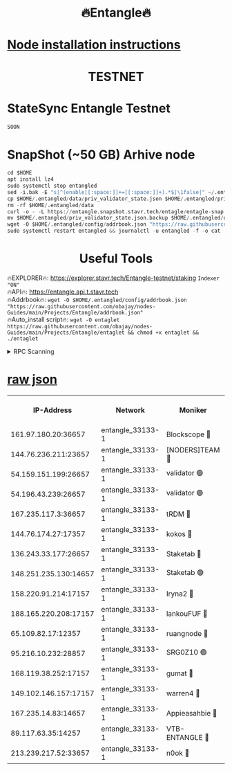 <h1 align="center"> 🔥Entangle🔥</h1>

[Node installation instructions](https://github.com/obajay/nodes-Guides/tree/main/Projects/Entangle)
=

<h1 align="center"> TESTNET</h1>

# StateSync Entangle Testnet
```python
SOON
```
# SnapShot (~50 GB) Arhive node
```python
cd $HOME
apt install lz4
sudo systemctl stop entangled
sed -i.bak -E "s|^(enable[[:space:]]+=[[:space:]]+).*$|\1false|" ~/.entangled/config/config.toml
cp $HOME/.entangled/data/priv_validator_state.json $HOME/.entangled/priv_validator_state.json.backup
rm -rf $HOME/.entangled/data
curl -o - -L https://entangle.snapshot.stavr.tech/entagle/entagle-snap.tar.lz4 | lz4 -c -d - | tar -x -C $HOME/.entangled --strip-components 2
mv $HOME/.entangled/priv_validator_state.json.backup $HOME/.entangled/data/priv_validator_state.json
wget -O $HOME/.entangled/config/addrbook.json "https://raw.githubusercontent.com/obajay/nodes-Guides/main/Projects/Entangle/addrbook.json"
sudo systemctl restart entangled && journalctl -u entangled -f -o cat
```
 <h1 align="center"> Useful Tools</h1>
 
🔥EXPLORER🔥: https://explorer.stavr.tech/Entangle-testnet/staking        `Indexer "ON"` \
🔥API🔥:      https://entangle.api.t.stavr.tech \
🔥Addrbook🔥: ```wget -O $HOME/.entangled/config/addrbook.json "https://raw.githubusercontent.com/obajay/nodes-Guides/main/Projects/Entangle/addrbook.json"``` \
🔥Auto_install script🔥:  `wget -O entaglet https://raw.githubusercontent.com/obajay/nodes-Guides/main/Projects/Entangle/entaglet && chmod +x entaglet && ./entaglet`


<details>
<summary>RPC Scanning</summary>

<h2 align="center"> We scan nodes in real time every 4 hours. And we provide the final result of RPC endpoints.
We cannot influence the operation of these nodes in any way. </h2>


```python
If Voting Power is higher than 0 --> then the Node is a validator of the network and may be subject to attack and be a potential threat to the chain.
```
```python
We marked such validators with a red symbol
```

</details>

[raw json](https://rpc-check.entangt.stavr.tech/entangt/rpc-entangt-result.json)
=


<table><tr><th>IP-Address</th><th>Network</th><th>Moniker</th><th>Latest Block Height</th><th>Earliest Block Height</th><th>Catching Up</th><th>Tx Index</th><th>Voting Power</th><th>Scan Time</th></tr><tr><td>161.97.180.20:36657</td><td>entangle_33133-1</td><td>Blockscope 🔴</td><td>1301180</td><td>1</td><td>False</td><td>off</td><td>259586473635098</td><td>2023-12-24T19:57:38.906600243UTC</td></tr><tr><td>144.76.236.211:23657</td><td>entangle_33133-1</td><td>[NODERS]TEAM 🔴</td><td>1301183</td><td>1</td><td>False</td><td>off</td><td>47049700500000000</td><td>2023-12-24T19:57:51.424397616UTC</td></tr><tr><td>54.159.151.199:26657</td><td>entangle_33133-1</td><td>validator 🟢</td><td>1280815</td><td>1</td><td>False</td><td>on</td><td>0</td><td>2023-12-24T19:57:58.604419287UTC</td></tr><tr><td>54.196.43.239:26657</td><td>entangle_33133-1</td><td>validator 🟢</td><td>1301184</td><td>1</td><td>False</td><td>on</td><td>0</td><td>2023-12-24T19:57:59.293547555UTC</td></tr><tr><td>167.235.117.3:36657</td><td>entangle_33133-1</td><td>tRDM 🔴</td><td>1301185</td><td>1</td><td>False</td><td>on</td><td>59819660338000</td><td>2023-12-24T19:58:02.279138767UTC</td></tr><tr><td>144.76.174.27:17357</td><td>entangle_33133-1</td><td>kokos 🔴</td><td>1301182</td><td>145001</td><td>False</td><td>on</td><td>89890100000000</td><td>2023-12-24T19:57:48.327451385UTC</td></tr><tr><td>136.243.33.177:26657</td><td>entangle_33133-1</td><td>Staketab 🔴</td><td>1301183</td><td>660001</td><td>False</td><td>on</td><td>57511111100000</td><td>2023-12-24T19:57:53.676699688UTC</td></tr><tr><td>148.251.235.130:14657</td><td>entangle_33133-1</td><td>Staketab 🟢</td><td>1301180</td><td>660801</td><td>False</td><td>on</td><td>0</td><td>2023-12-24T19:57:38.619924047UTC</td></tr><tr><td>158.220.91.214:17157</td><td>entangle_33133-1</td><td>Iryna2 🔴</td><td>1301184</td><td>704001</td><td>False</td><td>on</td><td>180890937000019</td><td>2023-12-24T19:57:59.672008889UTC</td></tr><tr><td>188.165.220.208:17157</td><td>entangle_33133-1</td><td>lankouFUF 🔴</td><td>1301181</td><td>725001</td><td>False</td><td>on</td><td>180899900000002</td><td>2023-12-24T19:57:43.952822070UTC</td></tr><tr><td>65.109.82.17:12357</td><td>entangle_33133-1</td><td>ruangnode 🔴</td><td>1301180</td><td>806001</td><td>False</td><td>off</td><td>261143217535902</td><td>2023-12-24T19:57:39.275008790UTC</td></tr><tr><td>95.216.10.232:28857</td><td>entangle_33133-1</td><td>SRG0Z10 🟢</td><td>1301180</td><td>842001</td><td>False</td><td>off</td><td>0</td><td>2023-12-24T19:57:36.349037980UTC</td></tr><tr><td>168.119.38.252:17157</td><td>entangle_33133-1</td><td>gumat 🔴</td><td>1301181</td><td>962001</td><td>False</td><td>on</td><td>314013548351851</td><td>2023-12-24T19:57:43.677746011UTC</td></tr><tr><td>149.102.146.157:17157</td><td>entangle_33133-1</td><td>warren4 🔴</td><td>1301183</td><td>1054001</td><td>False</td><td>on</td><td>241531178365442</td><td>2023-12-24T19:57:51.198260897UTC</td></tr><tr><td>167.235.14.83:14657</td><td>entangle_33133-1</td><td>Appieasahbie 🔴</td><td>1301184</td><td>1076001</td><td>False</td><td>on</td><td>44568809900999996</td><td>2023-12-24T19:57:59.973538162UTC</td></tr><tr><td>89.117.63.35:14257</td><td>entangle_33133-1</td><td>VTB-ENTANGLE 🔴</td><td>1301182</td><td>1162001</td><td>False</td><td>off</td><td>115826514071325</td><td>2023-12-24T19:57:48.774922927UTC</td></tr><tr><td>213.239.217.52:33657</td><td>entangle_33133-1</td><td>n0ok 🔴</td><td>1301184</td><td>1201184</td><td>False</td><td>off</td><td>46574292273662988</td><td>2023-12-24T19:57:57.987285634UTC</td></tr></table>
